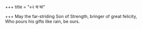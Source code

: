 +++
title = "०२ स घा"

+++
May the far-striding Son of Strength, bringer of great felicity,  
     Who pours his gifts like rain, be ours.